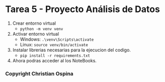 # Tarea 5 - Proyecto Análisis de Datos

1. Crear entorno virtual
    -   `python -m venv venv`
2. Activar entorno virtual
    -   Windows: `.\venv\Scripts\activate`
    -   Linux: `source venv/bin/activate`
3. Instalar librerias necesarias para la ejecucion del codigo.
    -   `pip install -r requirements.txt`
4. Ahora podras acceder al los NoteBooks.


### Copyright Christian Ospina